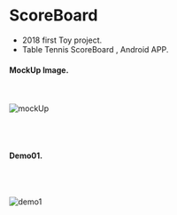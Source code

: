 # ScoreBoard
- 2018 first Toy project.
- Table Tennis ScoreBoard , Android APP. 
 
#### MockUp Image.

<br><br>
![mockUp](https://github.com/superbderrick/ScoreBoard/blob/master/images/mockup/simple_mookup.png)



<br><br>

#### Demo01.
<br><br>

![demo1](https://github.com/superbderrick/ScoreBoard/blob/master/images/de.gif)